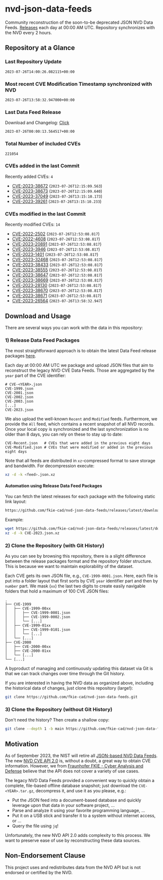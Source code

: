 # nvd-json-data-feeds

Community reconstruction of the soon-to-be deprecated JSON NVD Data Feeds. 
[Releases](https://github.com/fkie-cad/nvd-json-data-feeds/releases/latest) each day at 00:00 AM UTC.
Repository synchronizes with the NVD every 2 hours.

## Repository at a Glance

### Last Repository Update

```plain
2023-07-26T14:00:26.082115+00:00
```

### Most recent CVE Modification Timestamp synchronized with NVD

```plain
2023-07-26T13:58:32.947000+00:00
```

### Last Data Feed Release

Download and Changelog: [Click](https://github.com/fkie-cad/nvd-json-data-feeds/releases/latest)

```plain
2023-07-26T00:00:13.564517+00:00
```

### Total Number of included CVEs

```plain
221054
```

### CVEs added in the last Commit

Recently added CVEs: `4`

* [CVE-2023-38672](CVE-2023/CVE-2023-386xx/CVE-2023-38672.json) (`2023-07-26T12:15:09.563`)
* [CVE-2023-38673](CVE-2023/CVE-2023-386xx/CVE-2023-38673.json) (`2023-07-26T12:15:09.640`)
* [CVE-2023-37049](CVE-2023/CVE-2023-370xx/CVE-2023-37049.json) (`2023-07-26T13:15:10.173`)
* [CVE-2023-39261](CVE-2023/CVE-2023-392xx/CVE-2023-39261.json) (`2023-07-26T13:15:10.233`)


### CVEs modified in the last Commit

Recently modified CVEs: `14`

* [CVE-2022-2502](CVE-2022/CVE-2022-25xx/CVE-2022-2502.json) (`2023-07-26T12:53:08.817`)
* [CVE-2022-4608](CVE-2022/CVE-2022-46xx/CVE-2022-4608.json) (`2023-07-26T12:53:08.817`)
* [CVE-2023-20891](CVE-2023/CVE-2023-208xx/CVE-2023-20891.json) (`2023-07-26T12:53:08.817`)
* [CVE-2023-3946](CVE-2023/CVE-2023-39xx/CVE-2023-3946.json) (`2023-07-26T12:53:08.817`)
* [CVE-2023-1401](CVE-2023/CVE-2023-14xx/CVE-2023-1401.json) (`2023-07-26T12:53:08.817`)
* [CVE-2023-32468](CVE-2023/CVE-2023-324xx/CVE-2023-32468.json) (`2023-07-26T12:53:08.817`)
* [CVE-2023-38433](CVE-2023/CVE-2023-384xx/CVE-2023-38433.json) (`2023-07-26T12:53:08.817`)
* [CVE-2023-38555](CVE-2023/CVE-2023-385xx/CVE-2023-38555.json) (`2023-07-26T12:53:08.817`)
* [CVE-2023-38647](CVE-2023/CVE-2023-386xx/CVE-2023-38647.json) (`2023-07-26T12:53:08.817`)
* [CVE-2023-38669](CVE-2023/CVE-2023-386xx/CVE-2023-38669.json) (`2023-07-26T12:53:08.817`)
* [CVE-2023-28130](CVE-2023/CVE-2023-281xx/CVE-2023-28130.json) (`2023-07-26T12:53:08.817`)
* [CVE-2023-38670](CVE-2023/CVE-2023-386xx/CVE-2023-38670.json) (`2023-07-26T12:53:08.817`)
* [CVE-2023-38671](CVE-2023/CVE-2023-386xx/CVE-2023-38671.json) (`2023-07-26T12:53:08.817`)
* [CVE-2023-26564](CVE-2023/CVE-2023-265xx/CVE-2023-26564.json) (`2023-07-26T13:58:32.947`)


## Download and Usage

There are several ways you can work with the data in this repository:

### 1) Release Data Feed Packages

The most straightforward approach is to obtain the latest Data Feed release packages [here](https://github.com/fkie-cad/nvd-json-data-feeds/releases/latest).

Each day at 00:00 AM UTC we package and upload JSON files that aim to reconstruct the legacy NVD CVE Data Feeds.
Those are aggregated by the `year` part of the CVE identifier:

```
# CVE-<YEAR>.json
CVE-1999.json
CVE-2001.json
CVE-2002.json
CVE-2003.json
[...]
CVE-2023.json
```

We also upload the well-known `Recent` and `Modified` feeds.
Furthermore, we provide the `All` feed, which contains a recent snapshot of all NVD records.
Once your local copy is synchronized and the last synchronization is no older than 8 days, you can rely on these to stay up to date:

```plain
CVE-Recent.json   # CVEs that were added in the previous eight days
CVE-Modified.json # CVEs that were modified or added in the previous eight days
```

Note that all feeds are distributed in `xz`-compressed format to save storage and bandwidth.
For decompression execute:

```sh
xz -d -k <feed>.json.xz
```


#### Automation using Release Data Feed Packages

You can fetch the latest releases for each package with the following static link layout:

```sh
https://github.com/fkie-cad/nvd-json-data-feeds/releases/latest/download/CVE-<YEAR>.json.xz
```

Example:

```sh
wget https://github.com/fkie-cad/nvd-json-data-feeds/releases/latest/download/CVE-2023.json.xz
xz -d -k CVE-2023.json.xz
```

### 2) Clone the Repository (with Git History)

As you can see by browsing this repository, there is a slight difference between the release packages format and the repository folder structure.
This is because we want to maintain explorability of the dataset.

Each CVE gets its own JSON file, e.g., `CVE-1999-0001.json`.
Here, each file is put into a folder layout that first sorts by CVE `year` identifier part and then by `number` part.
We mask (`xx`) the last two digits to create easily navigable folders that hold a maximum of 100 CVE JSON files:

```plain
.
├── CVE-1999
│   ├── CVE-1999-00xx
│   │   ├── CVE-1999-0001.json
│   │   ├── CVE-1999-0002.json
│   │   └── [...]
│   ├── CVE-1999-01xx
│   │   ├── CVE-1999-0101.json
│   │   └── [...]
│   └── [...]
├── CVE-2000
│   ├── CVE-2000-00xx
│   ├── CVE-2000-01xx
│   └── [...]
└── [...]
```

A byproduct of managing and continuously updating this dataset via Git is that we can track changes over time through the Git history.

If you are interested in having the NVD data as organized above, including the historical data of changes, just clone this repository (large!):

```sh
git clone https://github.com/fkie-cad/nvd-json-data-feeds.git
```

### 3) Clone the Repository (without Git History)

Don't need the history? Then create a shallow copy:

```sh
git clone --depth 1 -b main https://github.com/fkie-cad/nvd-json-data-feeds.git
```

## Motivation

As of September 2023, the NIST will retire all [JSON-based NVD Data Feeds](https://nvd.nist.gov/vuln/data-feeds#divRetirementBanner-1).
The new [NVD CVE API 2.0](https://nvd.nist.gov/developers/vulnerabilities) is, without a doubt, a great way to obtain CVE information.
However, we from [Fraunhofer FKIE - Cyber Analysis and Defense](https://www.fkie.fraunhofer.de/en/departments/cad.html) believe that the API does not cover a variety of use cases.

The legacy NVD Data Feeds provided a convenient way to quickly obtain a complete, file-based offline database snapshot; just download the `CVE-<YEAR>.tar.gz`, decompress it, and use it as you please, e.g.:

* Put the JSON feed into a document-based database and quickly leverage upon that data in your software project, ...
* Parse and analyze it using your favorite programming language, ...
* Put it on a USB stick and transfer it to a system without internet access, or ...
* Query the file using `jq`!

Unfortunately, the new NVD API 2.0 adds complexity to this process.
We want to preserve ease of use by reconstructing these data sources.

## Non-Endorsement Clause

This project uses and redistributes data from the NVD API but is not endorsed or certified by the NVD.